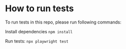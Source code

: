 # How to run tests

To run tests in this repo, please run following commands:

Install dependencies
`npm install`

Run tests:
`npx playwright test`
